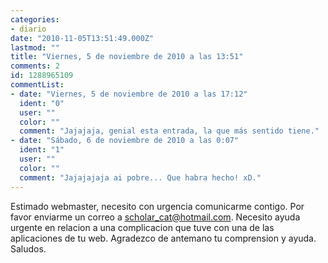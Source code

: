 ```yaml
---
categories:
- diario
date: "2010-11-05T13:51:49.000Z"
lastmod: ""
title: "Viernes, 5 de noviembre de 2010 a las 13:51"
comments: 2
id: 1288965109
commentList:
- date: "Viernes, 5 de noviembre de 2010 a las 17:12"
  ident: "0"
  user: ""
  color: ""
  comment: "Jajajaja, genial esta entrada, la que más sentido tiene."
- date: "Sábado, 6 de noviembre de 2010 a las 0:07"
  ident: "1"
  user: ""
  color: ""
  comment: "Jajajajaja ai pobre... Que habra hecho! xD."
---
```


Estimado webmaster, necesito con urgencia comunicarme contigo. Por favor enviarme un correo a scholar_cat@hotmail.com. Necesito ayuda urgente en relacion a una complicacion que tuve con una de las aplicaciones de tu web. Agradezco de antemano tu comprension y ayuda. Saludos.
